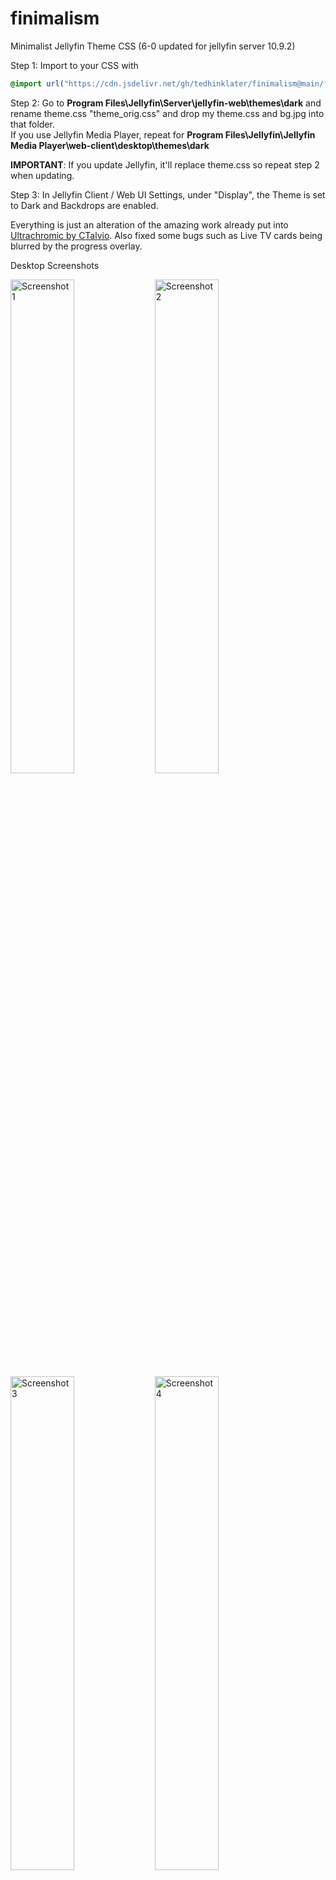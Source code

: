 # finimalism
Minimalist Jellyfin Theme CSS (6-0 updated for jellyfin server 10.9.2)

Step 1: Import to your CSS with

```css
@import url("https://cdn.jsdelivr.net/gh/tedhinklater/finimalism@main/finimalism6-0.css");

```

Step 2: Go to **Program Files\Jellyfin\Server\jellyfin-web\themes\dark** and rename theme.css "theme_orig.css" and drop my theme.css and bg.jpg into that folder.<br>
If you use Jellyfin Media Player, repeat for **Program Files\Jellyfin\Jellyfin Media Player\web-client\desktop\themes\dark**

**IMPORTANT**: If you update Jellyfin, it'll replace theme.css so repeat step 2 when updating.

Step 3: In Jellyfin Client / Web UI Settings, under "Display", the Theme is set to Dark and Backdrops are enabled. 

Everything is just an alteration of the amazing work already put into [Ultrachromic by CTalvio](https://github.com/CTalvio/Ultrachromic). Also fixed some bugs such as Live TV cards being blurred by the progress overlay.

Desktop Screenshots

<img src="https://github.com/tedhinklater/finimalism/assets/66086488/632d0aed-4e79-4dd1-89c7-87d4b4d44d03" alt="Screenshot 1" style="width: 45%;">
<img src="https://github.com/tedhinklater/finimalism/assets/66086488/5d917c17-04e9-4439-893f-676c03709a9f" alt="Screenshot 2" style="width: 45%;">
<img src="https://github.com/tedhinklater/finimalism/assets/66086488/d022ad82-e27b-4585-81e9-bf8abbac13bd" alt="Screenshot 3" style="width: 45%;">
<img src="https://github.com/tedhinklater/finimalism/assets/66086488/653104b1-3b58-4649-88eb-6f1bd4446fd8" alt="Screenshot 4" style="width: 45%;">
<img src="https://github.com/tedhinklater/finimalism/assets/66086488/d6d2f02a-90c2-492b-b325-75f908e86d23" alt="Screenshot 5" style="width: 45%;">
<img src="https://github.com/tedhinklater/finimalism/assets/66086488/aaa90ae7-4977-4056-bb32-0ea655a50f04" alt="Screenshot 6" style="width: 45%;">
<img src="https://github.com/tedhinklater/finimalism/assets/66086488/7df3e781-0a85-4b59-8351-f0a05369b7c3" alt="Screenshot 7" style="width: 45%;">


Player

<img src="https://github.com/tedhinklater/finimalism/assets/66086488/976319a8-09eb-4bb8-be4d-1ebbc53e9180" alt="Screenshot 8" style="width: 45%;">

Mobile Screenshots

<img src="https://github.com/tedhinklater/finimalism/assets/66086488/1d578a82-5d8e-410f-9d27-8f18a34e9a1d" alt="Screenshot 10" style="width: 45%;">
<img src="https://github.com/tedhinklater/finimalism/assets/66086488/8553f1f6-57d7-4a4c-af49-705b514b23ba" alt="Screenshot 12" style="width: 45%;">
<br>
<img src="https://github.com/tedhinklater/finimalism/assets/66086488/f9b0dd48-ad04-4e9e-92cd-f610c43bf377" alt="Screenshot 11" style="width: 45%;">
<img src="https://github.com/tedhinklater/finimalism/assets/66086488/b7941a6c-8624-4435-9f2b-8e523005234e" alt="Screenshot 13" style="width: 45%;"><br>
<img src="https://github.com/tedhinklater/finimalism/assets/66086488/bbc0b983-3e0f-47e3-90d1-360eb38ede83" alt="Screenshot 9" style="width: 25%;">
